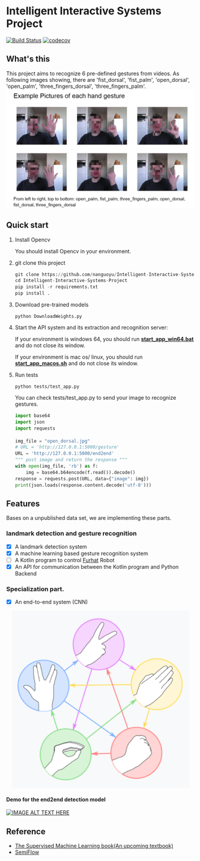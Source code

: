 

# Intelligent Interactive Systems Project

[![Build Status](https://travis-ci.com/nanguoyu/Intelligent-Interactive-Systems-Project.svg?branch=master)](https://travis-ci.com/nanguoyu/Intelligent-Interactive-Systems-Project)
[![codecov](https://codecov.io/gh/nanguoyu/Intelligent-Interactive-Systems-Project/branch/master/graph/badge.svg)](https://codecov.io/gh/nanguoyu/Intelligent-Interactive-Systems-Project)



## What's this
This project aims to recognize 6 pre-defined gestures from videos.
As following images showing, there are 'fist_dorsal', 'fist_palm', 'open_dorsal', 'open_palm', 'three_fingers_dorsal', 'three_fingers_palm'.
![](.github/IIS_Project_gestures_example.png)

## Quick start
1. Install Opencv

    You should install Opencv in your environment.

2. git clone this project 

    ``` Python 
    git clone https://github.com/nanguoyu/Intelligent-Interactive-Systems-Project.git
    cd Intelligent-Interactive-Systems-Project
    pip install -r requirements.txt
    pip install .
    ```

3. Download pre-trained models
    ```
    python DownloadWeights.py
    ```

3. Start the API system and its extraction and recognition server:

    If your environment is windows 64, you should run [**start_app_win64.bat**](start_app_win64.bat) and do not close its window.
    
    If your environment is mac os/ linux, you should run [**start_app_macos.sh**](start_app_macos.sh) and do not close its window.

4. Run tests
    ```
    python tests/test_app.py
    ```
   You can check tests/test_app.py to send your image 
   to recognize gestures.
   
   ``` Python
   import base64
   import json
   import requests
   
   img_file = "open_dorsal.jpg"
   # URL = 'http://127.0.0.1:5000/gesture'
   URL = 'http://127.0.0.1:5000/end2end'
   """ post image and return the response """
   with open(img_file, 'rb') as f:
       img = base64.b64encode(f.read()).decode()
   response = requests.post(URL, data={"image": img})
   print(json.loads(response.content.decode('utf-8')))
   ```


## Features
Bases on a unpublished data set, we are implementing these parts.
### landmark detection and gesture recognition
- [x] A landmark detection system
- [x] A machine learning based gesture recognition system
- [ ] A Kotlin program to control [Furhat](https://furhatrobotics.com/) Robot
- [x] An API for communication between the Kotlin program and Python Backend

### Specialization part.
- [x] An end-to-end system (CNN) 

<div align="center">
    <img src=".github/rule.png">
</div>


#### Demo for the end2end detection model
[![IMAGE ALT TEXT HERE](http://img.youtube.com/vi/I9NC9vfVFQM/0.jpg)](https://www.youtube.com/watch?v=I9NC9vfVFQM)


## Reference
- [The Supervised Machine Learning book(An upcoming textbook)](http://smlbook.org/)
- [SemiFlow](https://github.com/nanguoyu/SemiFlow)
